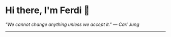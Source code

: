 <h1>Hi there, I'm Ferdi 👋</h1>

<p><em>
  "We cannot change anything unless we accept it." — Carl Jung
</em></p>

---
